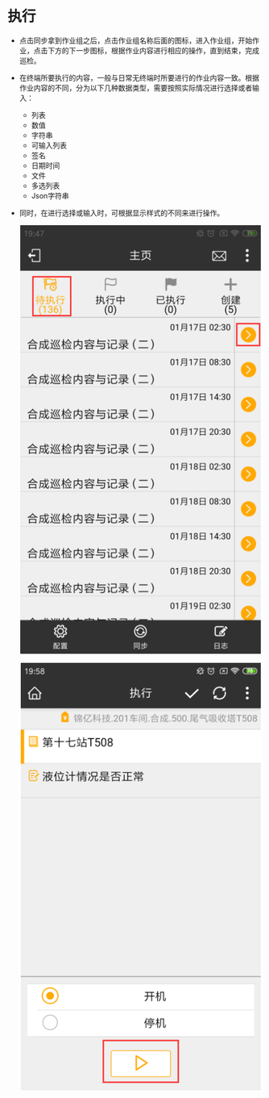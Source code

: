 # 执行

* 点击同步拿到作业组之后，点击作业组名称后面的图标，进入作业组，开始作业，点击下方的下一步图标，根据作业内容进行相应的操作，直到结束，完成巡检。

* 在终端所要执行的内容，一般与日常无终端时所要进行的作业内容一致。根据作业内容的不同，分为以下几种数据类型，需要按照实际情况进行选择或者输入：
  + 列表
  + 数值
  + 字符串
  + 可输入列表
  + 签名
  + 日期时间
  + 文件
  + 多选列表
  + Json字符串

* 同时，在进行选择或输入时，可根据显示样式的不同来进行操作。 

  ![zhongduan](./images/zhongduan7.png)
  
  ![zhongduan](./images/zhongduan8.png)

   